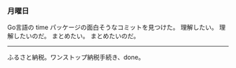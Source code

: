 ### 月曜日

Go言語の time パッケージの面白そうなコミットを見つけた。
理解したい。
理解したいのだ。
まとめたい。
まとめたいのだ。

---

ふるさと納税。ワンストップ納税手続き、done。